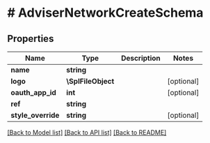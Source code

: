 # # AdviserNetworkCreateSchema

## Properties

Name | Type | Description | Notes
------------ | ------------- | ------------- | -------------
**name** | **string** |  |
**logo** | **\SplFileObject** |  | [optional]
**oauth_app_id** | **int** |  | [optional]
**ref** | **string** |  |
**style_override** | **string** |  | [optional]

[[Back to Model list]](../../README.md#models) [[Back to API list]](../../README.md#endpoints) [[Back to README]](../../README.md)
